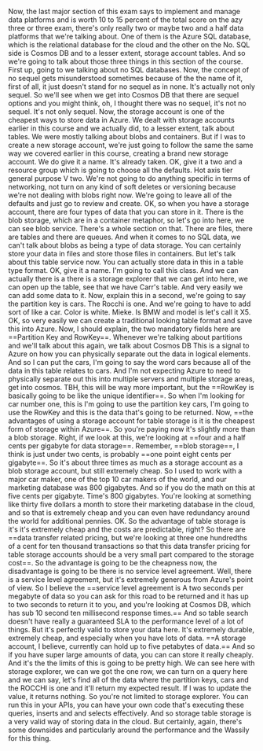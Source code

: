 Now, the last major section of this exam says to implement and manage data platforms and is worth 10
to 15 percent of the total score on the azy three or three exam, there's only really two or maybe two
and a half data platforms that we're talking about.
One of them is the Azure SQL database, which is the relational database for the cloud and the other
on the No.
SQL side is Cosmos DB and to a lesser extent, storage account tables.
And so we're going to talk about those three things in this section of the course.
First up, going to we talking about no SQL databases.
Now, the concept of no sequel gets misunderstood sometimes because of the the name of it, first of
all, it just doesn't stand for no sequel as in none.
It's actually not only sequel.
So we'll see when we get into Cosmos DB that there are sequel options and you might think, oh, I thought
there was no sequel, it's not no sequel.
It's not only sequel.
Now, the storage account is one of the cheapest ways to store data in Azure.
We dealt with storage accounts earlier in this course and we actually did, to a lesser extent, talk
about tables.
We were mostly talking about blobs and containers.
But if I was to create a new storage account, we're just going to follow the same the same way we covered
earlier in this course, creating a brand new storage account.
We do give it a name.
It's already taken.
OK, give it a two and a resource group which is going to choose all the defaults.
Hot axis tier general purpose V two.
We're not going to do anything specific in terms of networking, not turn on any kind of soft deletes
or versioning because we're not dealing with blobs right now.
We're going to leave all of the defaults and just go to review and create.
OK, so when you have a storage account, there are four types of data that you can store in it.
There is the blob storage, which are in a container metaphor, so let's go into here, we can see blob
service.
There's a whole section on that.
There are files, there are tables and there are queues.
And when it comes to no SQL data, we can't talk about blobs as being a type of data storage.
You can certainly store your data in files and store those files in containers.
But let's talk about this table service now.
You can actually store data in this in a table type format.
OK, give it a name.
I'm going to call this class.
And we can actually there is a there is a storage explorer that we can get into here, we can open up
the table, see that we have Carr's table.
And very easily we can add some data to it.
Now, explain this in a second, we're going to say the partition key is cars.
The Rocchi is one.
And we're going to have to add sort of like a car.
Color is white.
Mieke.
Is BMW and model is let's call it X5.
OK, so very easily we can create a traditional looking table format and save this into Azure. Now, I should explain, the two mandatory fields here are ==Partition Key and RowKey==. Whenever we're talking about partitions and we'll talk about this again, we talk about Cosmos DB This is a signal to Azure on how you can physically separate out the data in logical elements. And so I can put the cars, I'm going to say the word cars because all of the data in this table relates to cars. And I'm not expecting Azure to need to physically separate out this into multiple servers and multiple storage areas, get into cosmos. TBH, this will be way more important, but the ==RowKey is basically going to be like the unique identifier==. So when I'm looking for car number one, this is I'm going to use the partition key cars, I'm going to use the RowKey and this is the data that's going to be returned. Now, ==the advantages of using a storage account for table storage is it is the cheapest form of storage within Azure==. So you're paying now it's slightly more than a blob storage.
Right, if we look at this, we're looking at ==four and a half cents per gigabyte for data storage==. Remember, ==blob storage==, I think is just under two cents, is probably ==one point eight cents per gigabyte==. So it's about three times as much as a storage account as a blob storage account, but still extremely cheap. So I used to work with a major car maker, one of the top 10 car makers of the world, and our marketing database was 800 gigabytes. And so if you do the math on this at five cents per gigabyte. Time's 800 gigabytes. You're looking at something like thirty five dollars a month to store their marketing database in the cloud, and so that is extremely cheap and you can even have redundancy around the world for additional pennies. OK. So the advantage of table storage is it's it's extremely cheap and the costs are predictable, right? So there are ==data transfer related pricing, but we're looking at three one hundredths of a cent for ten thousand transactions so that this data transfer pricing for table storage accounts should be a very small part compared to the storage cost==. So the advantage is going to be the cheapness now, the disadvantage is going to be there is no service level agreement. Well, there is a service level agreement, but it's extremely generous from Azure's point of view. So I believe the ==service level agreement is A two seconds per megabyte of data so you can ask for this road to be returned and it has up to two seconds to return it to you, and you're looking at Cosmos DB, which has sub 10 second ten millisecond
response times.== And so table search doesn't have really a guaranteed SLA to the performance level of a lot of things. But it's perfectly valid to store your data here. It's extremely durable, extremely cheap, and especially when you have lots of data. ==A storage account, I believe, currently can hold up to five petabytes of data.== And so if you have super large amounts of data, you can can store it really cheaply.
And it's the the limits of this is going to be pretty high.
We can see here with storage explorer, we can we got the one row, we can turn on a query here and
we can say, let's find all of the data where the partition keys, cars and the ROCCHI is one and it'll
return my expected result.
If I was to update the value, it returns nothing.
So you're not limited to storage explorer.
You can run this in your APIs, you can have your own code that's executing these queries, inserts
and and selects effectively.
And so storage table storage is a very valid way of storing data in the cloud.
But certainly, again, there's some downsides and particularly around the performance and the Wassily
for this thing.
